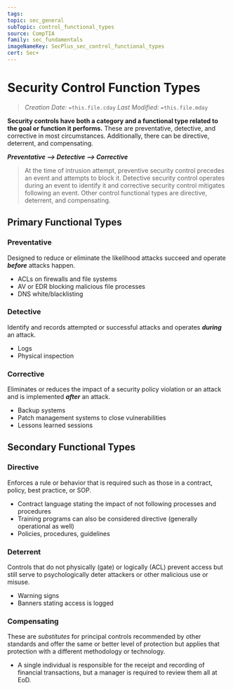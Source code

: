 ```yaml
---
tags: 
topic: sec_general
subTopic: control_functional_types
source: CompTIA
family: sec_fundamentals
imageNameKey: SecPlus_sec_control_functional_types
cert: Sec+
---
```

# Security Control Function Types
> *Creation Date:* `=this.file.cday`
> *Last Modified:* `=this.file.mday`

**Security controls have both a category and a functional type related to the goal or function it performs.** These are preventative, detective, and corrective in most circumstances. Additionally, there can be directive, deterrent, and compensating. 

***Preventative --> Detective --> Corrective***

> At the time of intrusion attempt, preventive security control precedes an event and attempts to block it. Detective security control operates during an event to identify it and corrective security control mitigates following an event. Other control functional types are directive, deterrent, and compensating.
## Primary Functional Types
### Preventative
Designed to reduce or eliminate the likelihood attacks succeed and operate ***before*** attacks happen. 
- ACLs on firewalls and file systems
- AV or EDR blocking malicious file processes
- DNS white/blacklisting
### Detective
Identify and records attempted or successful attacks and operates ***during*** an attack. 
- Logs
- Physical inspection
### Corrective
Eliminates or reduces the impact of a security policy violation or an attack and is implemented ***after*** an attack. 
- Backup systems
- Patch management systems to close vulnerabilities
- Lessons learned sessions
## Secondary Functional Types
### Directive
Enforces a rule or behavior that is required such as those in a contract, policy, best practice, or SOP. 
- Contract language stating the impact of not following processes and procedures
- Training programs can also be considered directive (generally operational as well)
- Policies, procedures, guidelines
### Deterrent
Controls that do not physically (gate) or logically (ACL) prevent access but still serve to psychologically deter attackers or other malicious use or misuse.
- Warning signs
- Banners stating access is logged
### Compensating
These are *substitutes* for principal controls recommended by other standards and offer the same or better level of protection but applies that protection with a different methodology or technology.
- A single individual is responsible for the receipt and recording of financial transactions, but a manager is required to review them all at EoD. 